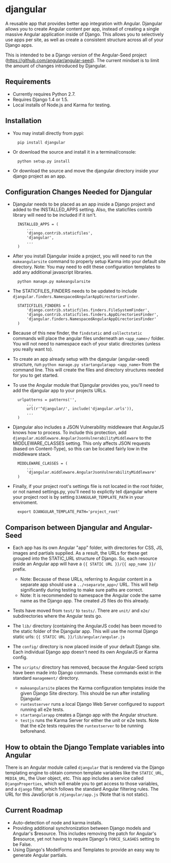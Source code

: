 djangular
=========

A reusable app that provides better app integration with Angular. Djangular
allows you to create Angular content per app, instead of creating a single
massive Angular application inside of Django. This allows you to selectively use
apps per site, as well as create a consistent structure across all of your
Django apps.

This is intended to be a Django version of the Angular-Seed project
(https://github.com/angular/angular-seed). The current mindset is to limit the
amount of changes introduced by Djangular.


Requirements
------------

+ Currently requires Python 2.7.
+ Requires Django 1.4 or 1.5.
+ Local installs of Node.js and Karma for testing.


Installation
------------

+ You may install directly from pypi:

        pip install djangular

+ Or download the source and install it in a terminal/console:

        python setup.py install

+ Or download the source and move the djangular directory inside your django
  project as an app.


Configuration Changes Needed for Djangular
------------------------------------------

+ Djangular needs to be placed as an app inside a Django project and added to
  the INSTALLED_APPS setting. Also, the staticfiles contrib library will need to
  be included if it isn't.

        INSTALLED_APPS = (
            ...
            'django.contrib.staticfiles',
            'djangular',
            ...
        )

+ After you install Djangular inside a project, you will need to run the
  `makeangularsite` command to properly setup Karma into your default site
  directory. Note: You may need to edit these configuration templates to add any
  additional javascript libraries.

        python manage.py makeangularsite

+ The STATICFILES_FINDERS needs to be updated to include
`djangular.finders.NamespacedAngularAppDirectoriesFinder`.

        STATICFILES_FINDERS = (
            'django.contrib.staticfiles.finders.FileSystemFinder',
            'django.contrib.staticfiles.finders.AppDirectoriesFinder',
            'djangular.finders.NamespacedAngularAppDirectoriesFinder'
        )

+ Because of this new finder, the `findstatic` and `collectstatic` commands will
  place the angular files underneath an `<app_name>/` folder. You will not need
  to namespace each of your static directories (unless you really want to).

+ To create an app already setup with the djangular (angular-seed) structure,
  run `python manage.py startangularapp <app_name>` from the command line. This
  will create the files and directory structures needed for you to get started.

+ To use the Angular module that Djangular provides you, you'll need to add the
  djangular app to your projects URLs.

        urlpatterns = patterns('',
            ...
            url(r'^djangular/', include('djangular.urls')),
            ...
        )

+ Djangular also includes a JSON Vulnerability middleware that AngularJS knows
  how to process. To include this protection, add
  `djangular.middleware.AngularJsonVulnerabilityMiddleware` to the
  MIDDLEWARE_CLASSES setting. This only affects JSON requests (based on
  Content-Type), so this can be located fairly low in the middleware stack.

        MIDDLEWARE_CLASSES = (
            ...
            'djangular.middleware.AngularJsonVulnerabilityMiddleware'
        )

+ Finally, if your project root's settings file is not located in the root folder,
  or not named settings.py, you'll need to explictly tell djangular where your 
  project root is by setting `DJANGULAR_TEMPLATE_PATH` in your enviroment.
  
        export DJANGULAR_TEMPLATE_PATH='project_root'


Comparison between Djangular and Angular-Seed
---------------------------------------------

+ Each app has its own Angular "app" folder, with directories for CSS, JS,
  images and partials supplied. As a result, the URLs for these get grouped into
  the STATIC_URL structure of Django. So, each resource inside an Angular app
  will have a `{{ STATIC URL }}/{{ app_name }}/` prefix.
    * Note: Because of these URLs, referring to Angular content in a separate
      app should use a `../<separate_app>/` URL. This will help significantly
      during testing to make sure paths are correct.
    * Note: It is recommended to namespace the Angular code the same name as the
      Django app. The created JS files do this already.

+ Tests have moved from `test/` to `tests/`. There are `unit/` and `e2e/`
subdirectories where the Angular tests go.

+ The `lib/` directory (containing the AngularJS code) has been moved to the
  static folder of the Djangular app. This will use the normal Django static
  urls: `{{ STATIC URL }}/lib/angular/angular.js`

+ The `config/` directory is now placed inside of your default Django site. Each
  individual Django app doesn't need its own AngularJS or Karma config.

+ The `scripts/` directory has removed, because the Angular-Seed scripts have
  been made into Django commands. These commands exist in the standard
  `management/` directory.
    * `makeangularsite` places the Karma configuration templates inside the
      given Django Site directory. This should be run after installing
      Djangular.
    * `runtestserver` runs a local Django Web Server configured to support
      running all e2e tests.
    * `startangularapp` creates a Django app with the Angular structure.
    * `testjs` runs the Karma Server for either the unit or e2e tests. Note that
      the e2e tests requires the `runtestserver` to be running beforehand.


How to obtain the Django Template variables into Angular
--------------------------------------------------------

There is an Angular module called `djangular` that is rendered via the Django
templating engine to obtain common template variables like the `STATIC_URL`,
`MEDIA_URL`, the User object, etc. This app includes a service called
`DjangoProperties`, which will enable you to get access to those variables, and
a `django` filter, which follows the standard Angular filtering rules. The URL
for this JavaScript is `/djangular/app.js` (Note that is not static).


Current Roadmap
---------------

+ Auto-detection of node and karma installs.
+ Providing additional synchronization between Django models and Angular's
  $resource. This includes removing the patch for Angular's $resource, yet not
  having to require Django's `FORCE_SLASHES` setting to be False.
+ Using Django's ModelForms and Templates to provide an easy way to generate
  Angular partials.
